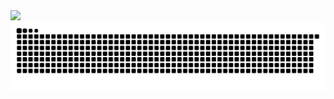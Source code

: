 <picture>
  <img src="https://myreadme.vercel.app/api/embed/DygDyg?panels=userstatistics,toprepositories,toplanguages,commitgraph">
</picture>


<picture>
  <source media="(prefers-color-scheme: dark)" srcset="https://raw.githubusercontent.com/DygDyg/DygDyg/output/github-contribution-grid-snake-dark.svg">
  <source media="(prefers-color-scheme: light)" srcset="https://raw.githubusercontent.com/DygDyg/DygDyg/output/github-contribution-grid-snake.svg">
  <img alt="github contribution grid snake animation" src="https://raw.githubusercontent.com/DygDyg/DygDyg/output/github-contribution-grid-snake.svg">
</picture>


<!-- _generated with [Platane/snk](https://github.com/Platane/snk)_ -->
